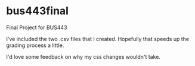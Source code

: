 # bus443final
Final Project for BUS443

I've included the two .csv files that I created. Hopefully that speeds up the grading process a little.

I'd love some feedback on why my css changes wouldn't take. 

